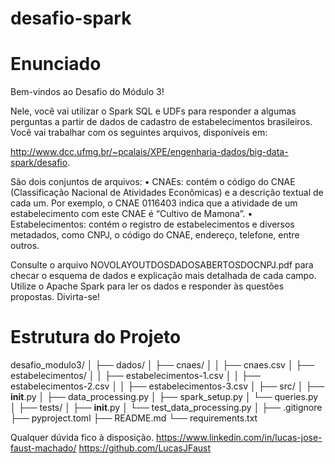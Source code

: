 # desafio-spark

# Enunciado
Bem-vindos ao Desafio do Módulo 3!

Nele, você vai utilizar o Spark SQL e UDFs para responder a algumas
perguntas a partir de dados de cadastro de estabelecimentos brasileiros.
Você vai trabalhar com os seguintes arquivos, disponíveis em:

http://www.dcc.ufmg.br/~pcalais/XPE/engenharia-dados/big-data-spark/desafio.

São dois conjuntos de arquivos:
• CNAEs: contém o código do CNAE (Classificação Nacional de Atividades Econômicas) e a descrição textual de cada um. Por exemplo, o CNAE 0116403 indica que a atividade de um estabelecimento com este CNAE é “Cultivo de Mamona”.
• Estabelecimentos: contém o registro de estabelecimentos e diversos metadados, como CNPJ, o código do CNAE, endereço, telefone, entre outros.

Consulte o arquivo NOVOLAYOUTDOSDADOSABERTOSDOCNPJ.pdf para checar o esquema de dados e explicação mais detalhada de cada campo.
Utilize o Apache Spark para ler os dados e responder às questões propostas. Divirta-se!

# Estrutura do Projeto

desafio_modulo3/
│
├── dados/
│   ├── cnaes/
│   │   ├── cnaes.csv
│   ├── estabelecimentos/
│   │   ├── estabelecimentos-1.csv
│   │   ├── estabelecimentos-2.csv
│   │   ├── estabelecimentos-3.csv
│
├── src/
│   ├── __init__.py
│   ├── data_processing.py
│   ├── spark_setup.py
│   └── queries.py
│
├── tests/
│   ├── __init__.py
│   └── test_data_processing.py
│
├── .gitignore
├── pyproject.toml
├── README.md
└── requirements.txt

Qualquer dúvida fico à disposição.
https://www.linkedin.com/in/lucas-jose-faust-machado/
https://github.com/LucasJFaust
